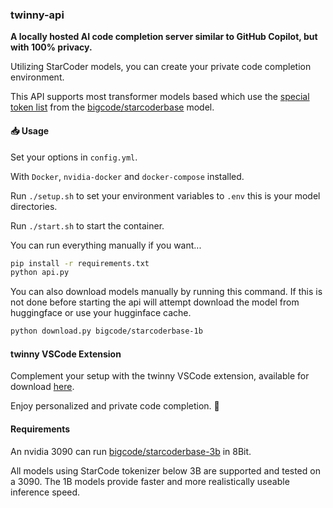 ### twinny-api

**A locally hosted AI code completion server similar to GitHub Copilot, but with 100% privacy.**

Utilizing StarCoder models, you can create your private code completion environment.

This API supports most transformer models based which use the [special token list](https://huggingface.co/bigcode/starcoderbase/blob/main/special_tokens_map.json) from the [bigcode/starcoderbase](https://huggingface.co/bigcode/starcoderbase) model.

#### 📥 Usage

Set your options in `config.yml`.

With `Docker`, `nvidia-docker` and `docker-compose` installed.

Run `./setup.sh` to set your environment variables to `.env` this is your model directories.

Run `./start.sh` to start the container.

You can run everything manually if you want...

```bash
pip install -r requirements.txt
python api.py
```

You can also download models manually by running this command.  If this is not done before starting the api will attempt download the model from huggingface or use your hugginface cache.

```bash
python download.py bigcode/starcoderbase-1b
```

#### twinny VSCode Extension

Complement your setup with the twinny VSCode extension, available for download [here](https://github.com/rjmacarthy/twinny).

Enjoy personalized and private code completion. 🎉


#### Requirements

An nvidia 3090 can run [bigcode/starcoderbase-3b](https://huggingface.co/bigcode/starcoderbase-3b) in 8Bit.

All models using StarCode tokenizer below 3B are supported and tested on a 3090. The 1B models provide faster and more realistically useable inference speed.
